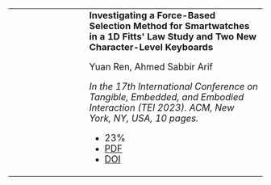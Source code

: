 <!-- ---
title: "Paper Title Number 1"
collection: publications
permalink: /publication/2009-10-01-paper-title-number-1
excerpt: 'This paper is about the number 1. The number 2 is left for future work.'
date: 2009-10-01
venue: 'Journal 1'
paperurl: 'http://academicpages.github.io/files/paper1.pdf'
citation: 'Your Name, You. (2009). &quot;Paper Title Number 1.&quot; <i>Journal 1</i>. 1(1).'
---
This paper is about the number 1. The number 2 is left for future work.

[Download paper here](http://academicpages.github.io/files/paper1.pdf)

Recommended citation: Your Name, You. (2009). "Paper Title Number 1." <i>Journal 1</i>. 1(1). -->
<!DOCTYPE html>
<html>
<head>
  <style>
    table {
      font-size: 18px;
    }

    ul li {
      display: inline;
      padding: 10px;
    }
  </style>
</head>
 
  
<body>
  <table>
    <tbody>
      <colgroup>
        <col width="30%" />
        <col width="70%" />
      </colgroup>
      <tr>
        <td><img src="" /></td>
        <td>
          <strong>Investigating a Force-Based Selection Method for Smartwatches in a 1D Fitts' Law Study and Two New Character-Level Keyboards</strong>
          <p>Yuan Ren, Ahmed Sabbir Arif</p>
          <i>In the 17th International Conference on Tangible, Embedded, and Embodied Interaction (TEI 2023). ACM, New York, NY, USA, 10 pages.</i>
          <ul>
            <li>23%</li>
            <li><a href="">PDF</a></li>
            <li><a href="https://doi.org/10.1145/3569009.3572741">DOI</a></li>
          </ul>  
        </td>
      </tr>
    </tbody>
  </table>
</body>
</html>
